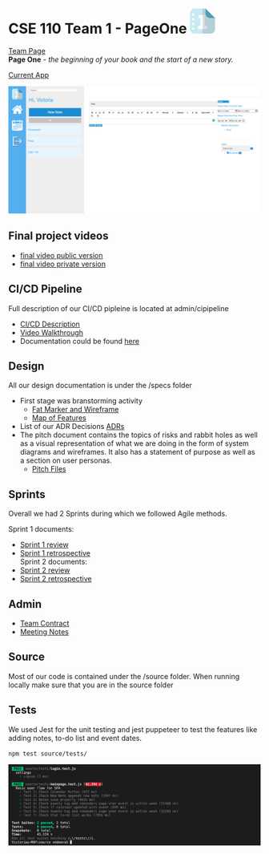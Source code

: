 # CSE 110 Team 1 - PageOne <img src="admin/branding/logo.png" width="50">

[Team Page](admin/team.md)  
**Page One** - *the beginning of your book and the start of a new story.* 

[Current App](https://cse110-w21-group1.github.io/cse110-w21-group1/source/login.html)

![BulletJournal](https://github.com/cse110-w21-group1/cse110-w21-group1/blob/main/admin/misc/LandingPage.png)

## Final project videos
- [final video public version]()
- [final video private version]()

## CI/CD Pipeline

Full description of our CI/CD pipleine is located at admin/cipipeline
- [CI/CD Description](https://github.com/cse110-w21-group1/cse110-w21-group1/blob/development/admin/cipipeline/phase1.md)
- [Video Walkthrough](https://www.youtube.com/watch?v=wvAZC1AsWd8)
- Documentation could be found [here](https://vedeeva.github.io/JSDocs/)

## Design

All our design documentation is under the /specs folder
- First stage was branstorming activity
    - [Fat Marker and Wireframe](https://github.com/cse110-w21-group1/cse110-w21-group1/blob/main/specs/brainstorm/basic-fatmarker-and-wireframes.png)
    - [Map of Features](https://github.com/cse110-w21-group1/cse110-w21-group1/blob/main/specs/brainstorm/features.png)
- List of our ADR Decisions [ADRs](https://github.com/cse110-w21-group1/cse110-w21-group1/tree/main/specs/adr)
- The pitch document contains the topics of risks and rabbit holes as well as a visual representation of what we are doing in the form of system diagrams and wireframes. It also has a statement of purpose as well as a section on user personas.
    - [Pitch Files](https://github.com/cse110-w21-group1/cse110-w21-group1/tree/main/specs/pitch)

## Sprints

Overall we had 2 Sprints during which we followed Agile methods.   

Sprint 1 documents: 
- [Sprint 1 review](https://github.com/cse110-w21-group1/cse110-w21-group1/blob/main/admin/meetings/051621-sprint-1-review.md)
- [Sprint 1 retrospective](https://github.com/cse110-w21-group1/cse110-w21-group1/blob/main/admin/meetings/05182021-retrospective.md)   
Sprint 2 documents:  
- [Sprint 2 review](https://github.com/cse110-w21-group1/cse110-w21-group1/blob/main/admin/meetings/060121-sprint-2-review.md)
- [Sprint 2 retrospective](https://github.com/cse110-w21-group1/cse110-w21-group1/blob/main/admin/meetings/Retrospective2.png) 

## Admin

- [Team Contract](https://github.com/cse110-w21-group1/cse110-w21-group1/blob/main/admin/misc/rules.md)
- [Meeting Notes](https://github.com/cse110-w21-group1/cse110-w21-group1/tree/main/admin/meetings)

## Source

Most of our code is contained under the /source folder. When running locally make sure that you are in the source folder

## Tests

We used Jest for the unit testing and jest puppeteer to test the features like adding notes, to-do list and event dates.
```
npm test source/tests/
```

![test](https://github.com/cse110-w21-group1/cse110-w21-group1/blob/main/source/images/Screen%20Shot%202021-06-10%20at%2010.20.25%20PM.png)
